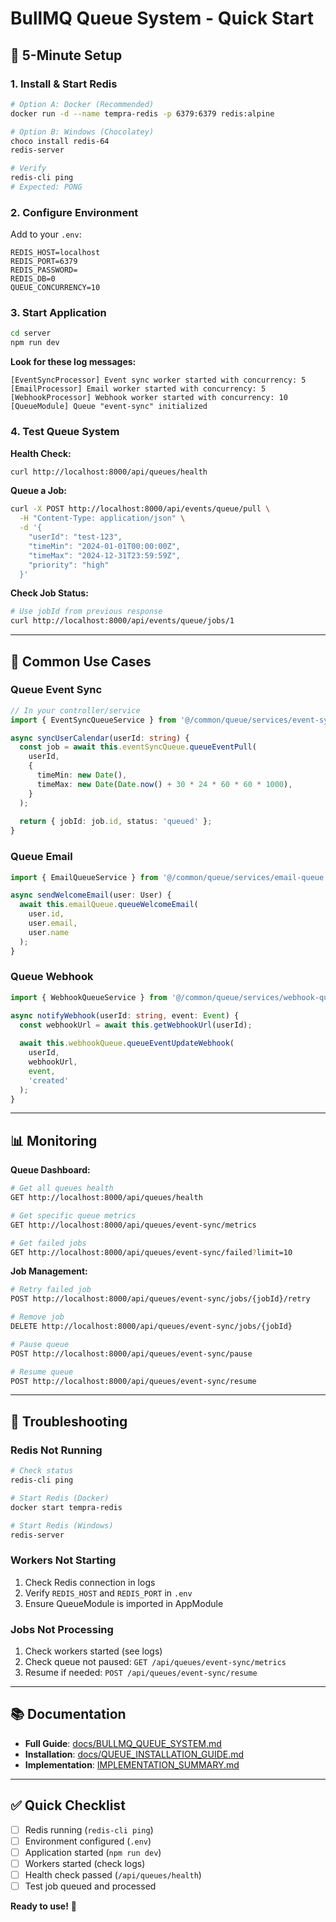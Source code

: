 # BullMQ Queue System - Quick Start

## 🚀 5-Minute Setup

### 1. Install & Start Redis

```bash
# Option A: Docker (Recommended)
docker run -d --name tempra-redis -p 6379:6379 redis:alpine

# Option B: Windows (Chocolatey)
choco install redis-64
redis-server

# Verify
redis-cli ping
# Expected: PONG
```

### 2. Configure Environment

Add to your `.env`:

```env
REDIS_HOST=localhost
REDIS_PORT=6379
REDIS_PASSWORD=
REDIS_DB=0
QUEUE_CONCURRENCY=10
```

### 3. Start Application

```bash
cd server
npm run dev
```

**Look for these log messages:**
```
[EventSyncProcessor] Event sync worker started with concurrency: 5
[EmailProcessor] Email worker started with concurrency: 5
[WebhookProcessor] Webhook worker started with concurrency: 10
[QueueModule] Queue "event-sync" initialized
```

### 4. Test Queue System

**Health Check:**
```bash
curl http://localhost:8000/api/queues/health
```

**Queue a Job:**
```bash
curl -X POST http://localhost:8000/api/events/queue/pull \
  -H "Content-Type: application/json" \
  -d '{
    "userId": "test-123",
    "timeMin": "2024-01-01T00:00:00Z",
    "timeMax": "2024-12-31T23:59:59Z",
    "priority": "high"
  }'
```

**Check Job Status:**
```bash
# Use jobId from previous response
curl http://localhost:8000/api/events/queue/jobs/1
```

---

## 🎯 Common Use Cases

### Queue Event Sync

```typescript
// In your controller/service
import { EventSyncQueueService } from '@/common/queue/services/event-sync-queue.service';

async syncUserCalendar(userId: string) {
  const job = await this.eventSyncQueue.queueEventPull(
    userId,
    {
      timeMin: new Date(),
      timeMax: new Date(Date.now() + 30 * 24 * 60 * 60 * 1000),
    }
  );
  
  return { jobId: job.id, status: 'queued' };
}
```

### Queue Email

```typescript
import { EmailQueueService } from '@/common/queue/services/email-queue.service';

async sendWelcomeEmail(user: User) {
  await this.emailQueue.queueWelcomeEmail(
    user.id,
    user.email,
    user.name
  );
}
```

### Queue Webhook

```typescript
import { WebhookQueueService } from '@/common/queue/services/webhook-queue.service';

async notifyWebhook(userId: string, event: Event) {
  const webhookUrl = await this.getWebhookUrl(userId);
  
  await this.webhookQueue.queueEventUpdateWebhook(
    userId,
    webhookUrl,
    event,
    'created'
  );
}
```

---

## 📊 Monitoring

**Queue Dashboard:**
```bash
# Get all queues health
GET http://localhost:8000/api/queues/health

# Get specific queue metrics
GET http://localhost:8000/api/queues/event-sync/metrics

# Get failed jobs
GET http://localhost:8000/api/queues/event-sync/failed?limit=10
```

**Job Management:**
```bash
# Retry failed job
POST http://localhost:8000/api/queues/event-sync/jobs/{jobId}/retry

# Remove job
DELETE http://localhost:8000/api/queues/event-sync/jobs/{jobId}

# Pause queue
POST http://localhost:8000/api/queues/event-sync/pause

# Resume queue
POST http://localhost:8000/api/queues/event-sync/resume
```

---

## 🔧 Troubleshooting

### Redis Not Running
```bash
# Check status
redis-cli ping

# Start Redis (Docker)
docker start tempra-redis

# Start Redis (Windows)
redis-server
```

### Workers Not Starting
1. Check Redis connection in logs
2. Verify `REDIS_HOST` and `REDIS_PORT` in `.env`
3. Ensure QueueModule is imported in AppModule

### Jobs Not Processing
1. Check workers started (see logs)
2. Check queue not paused: `GET /api/queues/event-sync/metrics`
3. Resume if needed: `POST /api/queues/event-sync/resume`

---

## 📚 Documentation

- **Full Guide**: [docs/BULLMQ_QUEUE_SYSTEM.md](../docs/BULLMQ_QUEUE_SYSTEM.md)
- **Installation**: [docs/QUEUE_INSTALLATION_GUIDE.md](../docs/QUEUE_INSTALLATION_GUIDE.md)
- **Implementation**: [IMPLEMENTATION_SUMMARY.md](../IMPLEMENTATION_SUMMARY.md)

---

## ✅ Quick Checklist

- [ ] Redis running (`redis-cli ping`)
- [ ] Environment configured (`.env`)
- [ ] Application started (`npm run dev`)
- [ ] Workers started (check logs)
- [ ] Health check passed (`/api/queues/health`)
- [ ] Test job queued and processed

**Ready to use!** 🎉

